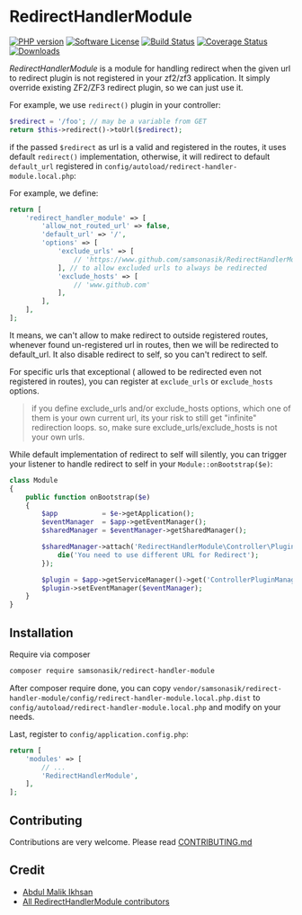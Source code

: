 RedirectHandlerModule
=====================

[![PHP version](https://badge.fury.io/ph/samsonasik%2Fredirect-handler-module.svg)](https://badge.fury.io/ph/samsonasik%2Fredirect-handler-module)
[![Software License](https://img.shields.io/badge/license-MIT-brightgreen.svg?style=flat-square)](LICENSE)
[![Build Status](https://travis-ci.org/samsonasik/RedirectHandlerModule.svg?branch=master)](https://travis-ci.org/samsonasik/RedirectHandlerModule)
[![Coverage Status](https://coveralls.io/repos/samsonasik/RedirectHandlerModule/badge.svg?branch=master)](https://coveralls.io/r/samsonasik/RedirectHandlerModule)
[![Downloads](https://img.shields.io/packagist/dt/samsonasik/redirect-handler-module.svg?style=flat-square)](https://packagist.org/packages/samsonasik/redirect-handler-module)

*RedirectHandlerModule* is a module for handling redirect when the given url to redirect plugin is not registered in your zf2/zf3 application. It simply override existing ZF2/ZF3 redirect plugin, so we can just use it.

For example, we use `redirect()` plugin in your controller:

```php
$redirect = '/foo'; // may be a variable from GET
return $this->redirect()->toUrl($redirect);
```

if the passed `$redirect` as url is a valid and registered in the routes, it uses default `redirect()` implementation, otherwise, it will redirect to default `default_url` registered in `config/autoload/redirect-handler-module.local.php`:

For example, we define:

```php
return [
    'redirect_handler_module' => [
        'allow_not_routed_url' => false,
        'default_url' => '/',
        'options' => [
            'exclude_urls' => [
                // 'https://www.github.com/samsonasik/RedirectHandlerModule',
            ], // to allow excluded urls to always be redirected
            'exclude_hosts' => [
                // 'www.github.com'
            ],
        ],
    ],
];
```

It means, we can't allow to make redirect to outside registered routes, whenever found un-registered url in routes, then we will be redirected to default_url. It also disable redirect to self, so you can't redirect to self.

For specific urls that exceptional ( allowed to be redirected even not registered in routes), you can register at `exclude_urls` or `exclude_hosts` options.

> if you define exclude_urls and/or exclude_hosts options, which one of them is your own current url, its your risk to still get "infinite" redirection loops. so, make sure exclude_urls/exclude_hosts is not your own urls.

While default implementation of redirect to self will silently, you can trigger your listener to handle redirect to self in your `Module::onBootstrap($e)`:

```php
class Module
{
    public function onBootstrap($e)
    {
        $app           = $e->getApplication();
        $eventManager  = $app->getEventManager();
        $sharedManager = $eventManager->getSharedManager();

        $sharedManager->attach('RedirectHandlerModule\Controller\Plugin\Redirect', 'redirect-same-url', function() {
            die('You need to use different URL for Redirect');
        });

        $plugin = $app->getServiceManager()->get('ControllerPluginManager')->get('redirect');
        $plugin->setEventManager($eventManager);
    }
}
```

Installation
------------

Require via composer
```bash
composer require samsonasik/redirect-handler-module
```

After composer require done, you can copy `vendor/samsonasik/redirect-handler-module/config/redirect-handler-module.local.php.dist` to `config/autoload/redirect-handler-module.local.php` and modify on your needs.

Last, register to `config/application.config.php`:

```php
return [
    'modules' => [
        // ...
        'RedirectHandlerModule',
    ],
];
```

Contributing
------------
Contributions are very welcome. Please read [CONTRIBUTING.md](https://github.com/samsonasik/RedirectHandlerModule/blob/master/CONTRIBUTING.md)

Credit
------

- [Abdul Malik Ikhsan](https://github.com/samsonasik)
- [All RedirectHandlerModule contributors](https://github.com/samsonasik/RedirectHandlerModule/contributors)
